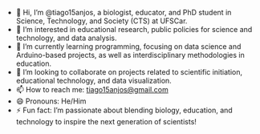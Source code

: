 - 👋 Hi, I’m @tiago15anjos, a biologist, educator, and PhD student in Science, Technology, and Society (CTS) at UFSCar.  
- 👀 I’m interested in educational research, public policies for science and technology, and data analysis.  
- 🌱 I’m currently learning programming, focusing on data science and Arduino-based projects, as well as interdisciplinary methodologies in education.  
- 💞️ I’m looking to collaborate on projects related to scientific initiation, educational technology, and data visualization.  
- 📫 How to reach me: tiago15anjos@gmail.com 
- 😄 Pronouns: He/Him  
- ⚡ Fun fact: I’m passionate about blending biology, education, and technology to inspire the next generation of scientists!  
